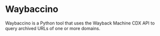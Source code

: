 # Waybaccino
Waybaccino is a Python tool that uses the Wayback Machine CDX API to query archived URLs of one or more domains.
